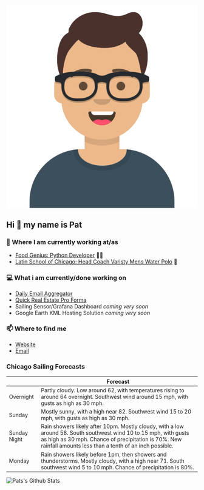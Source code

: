 [![Social banner for p-j-falconer](https://raw.githubusercontent.com/P-J-FALCONER/P-J-FALCONER/master/assets/avataaars.svg)](https://patfalconer.com/)
## Hi :wave: my name is Pat

### 💼 Where I am currently working at/as
- [Food Genius: Python Developer](https://getfoodgenius.com/) 🍔🐍
- [Latin School of Chicago: Head Coach Varisty Mens Water Polo](https://www.latinschool.org/) 🤽


### 💻 What i am currently/done working on
 - [Daily Email Aggregator](https://github.com/P-J-FALCONER/dott_daily_mail)
 - [Quick Real Estate Pro Forma](https://github.com/P-J-FALCONER/henry)
 - Sailing Sensor/Grafana Dashboard *coming very soon*
 - Google Earth KML Hosting Solution *coming very soon*

### 📫 Where to find me
 - [Website](https://patfalconer.com/)
 - [Email](mailto:patrick.j.falconer@gmail.com)


### Chicago Sailing Forecasts
|   | Forecast  |
|---|---|
| Overnight | Partly cloudy. Low around 62, with temperatures rising to around 64 overnight. Southwest wind around 15 mph, with gusts as high as 30 mph. |
| Sunday | Mostly sunny, with a high near 82. Southwest wind 15 to 20 mph, with gusts as high as 30 mph. |
| Sunday Night | Rain showers likely after 10pm. Mostly cloudy, with a low around 58. South southwest wind 10 to 15 mph, with gusts as high as 30 mph. Chance of precipitation is 70%. New rainfall amounts less than a tenth of an inch possible. |
| Monday | Rain showers likely before 1pm, then showers and thunderstorms. Mostly cloudy, with a high near 71. South southwest wind 5 to 10 mph. Chance of precipitation is 80%. |

![Pats's Github Stats](https://github-readme-stats.vercel.app/api?username=p-j-falconer&show_icons=true&theme=radical)
